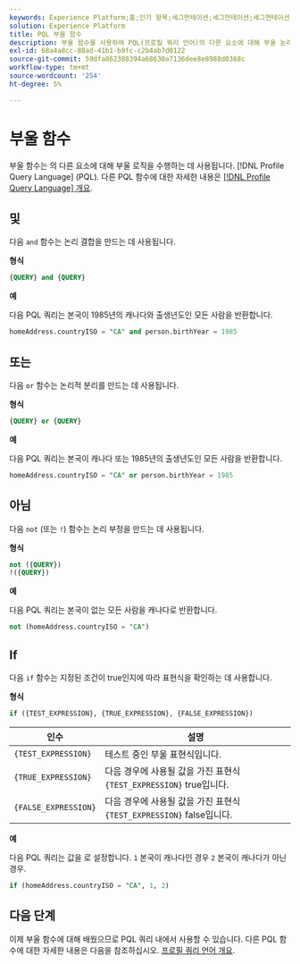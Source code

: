 ```yaml
---
keywords: Experience Platform;홈;인기 항목;세그먼테이션;세그먼테이션;세그먼테이션 서비스;pql;PQL;프로필 쿼리 언어;부울 함수;부울;
solution: Experience Platform
title: PQL 부울 함수
description: 부울 함수를 사용하여 PQL(프로필 쿼리 언어)의 다른 요소에 대해 부울 논리를 수행합니다.
exl-id: 68a4a8cc-88ad-41b1-b9fc-c2b4ab7d0122
source-git-commit: 59dfa862388394a68630a7136dee8e8988d0368c
workflow-type: tm+mt
source-wordcount: '254'
ht-degree: 5%

---
```


# 부울 함수

부울 함수는 의 다른 요소에 대해 부울 로직을 수행하는 데 사용됩니다. [!DNL Profile Query Language] (PQL).  다른 PQL 함수에 대한 자세한 내용은 [[!DNL Profile Query Language] 개요](./overview.md).

## 및

다음 `and` 함수는 논리 결합을 만드는 데 사용됩니다.

**형식**

```sql
{QUERY} and {QUERY}
```

**예**

다음 PQL 쿼리는 본국이 1985년의 캐나다와 출생년도인 모든 사람을 반환합니다.

```sql
homeAddress.countryISO = "CA" and person.birthYear = 1985
```

## 또는

다음 `or` 함수는 논리적 분리를 만드는 데 사용됩니다.

**형식**

```sql
{QUERY} or {QUERY}
```

**예**

다음 PQL 쿼리는 본국이 캐나다 또는 1985년의 출생년도인 모든 사람을 반환합니다.

```sql
homeAddress.countryISO = "CA" or person.birthYear = 1985
```

## 아님

다음 `not` (또는 `!`) 함수는 논리 부정을 만드는 데 사용됩니다.

**형식**

```sql
not ({QUERY})
!({QUERY})
```

**예**

다음 PQL 쿼리는 본국이 없는 모든 사람을 캐나다로 반환합니다.

```sql
not (homeAddress.countryISO = "CA")
```

## If

다음 `if` 함수는 지정된 조건이 true인지에 따라 표현식을 확인하는 데 사용합니다.

**형식**

```sql
if ({TEST_EXPRESSION}, {TRUE_EXPRESSION}, {FALSE_EXPRESSION})
```

| 인수 | 설명 |
| --------- | ----------- |
| `{TEST_EXPRESSION}` | 테스트 중인 부울 표현식입니다. |
| `{TRUE_EXPRESSION}` | 다음 경우에 사용될 값을 가진 표현식 `{TEST_EXPRESSION}` true입니다. |
| `{FALSE_EXPRESSION}` | 다음 경우에 사용될 값을 가진 표현식 `{TEST_EXPRESSION}` false입니다. |

**예**

다음 PQL 쿼리는 값을 로 설정합니다. `1` 본국이 캐나다인 경우 `2` 본국이 캐나다가 아닌 경우.

```sql
if (homeAddress.countryISO = "CA", 1, 2)
```

## 다음 단계

이제 부울 함수에 대해 배웠으므로 PQL 쿼리 내에서 사용할 수 있습니다. 다른 PQL 함수에 대한 자세한 내용은 다음을 참조하십시오. [프로필 쿼리 언어 개요](./overview.md).
